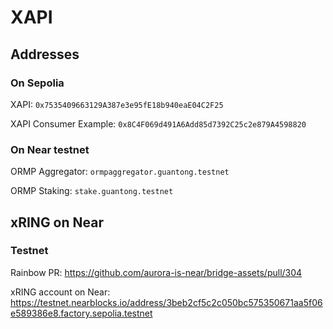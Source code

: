 # XAPI

## Addresses

### On Sepolia

XAPI: `0x7535409663129A387e3e95fE18b940eaE04C2F25`

XAPI Consumer Example: `0x8C4F069d491A6Add85d7392C25c2e879A4598820`

### On Near testnet

ORMP Aggregator: `ormpaggregator.guantong.testnet`

ORMP Staking: `stake.guantong.testnet`

## xRING on Near

### Testnet

Rainbow PR: <https://github.com/aurora-is-near/bridge-assets/pull/304>

xRING account on Near: <https://testnet.nearblocks.io/address/3beb2cf5c2c050bc575350671aa5f06e589386e8.factory.sepolia.testnet>
